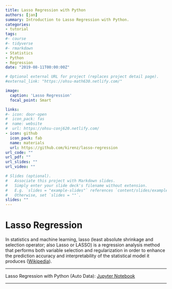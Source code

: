 ```yaml
---
title: Lasso Regression with Python
authors: [jan]
summary: Introduction to Lasso Regression with Python.
categories:
- tutorial
tags:
#- course
#- tidyverse
#- rmarkdown
- Statistics
- Python
- Regression
date: "2019-08-11T00:00:00Z"

# Optional external URL for project (replaces project detail page).
#external_link: "https://ohsu-math630.netlify.com/"

image:
  caption: 'Lasso Regression'
  focal_point: Smart

links:
#- icon: door-open
#  icon_pack: fas
#  name: website
#  url: https://ohsu-conj620.netlify.com/
- icon: github
  icon_pack: fab
  name: materials
  url: https://github.com/kirenz/lasso-regression
url_code: ""
url_pdf: ""
url_slides: ""
url_video: ""

# Slides (optional).
#   Associate this project with Markdown slides.
#   Simply enter your slide deck's filename without extension.
#   E.g. `slides = "example-slides"` references `content/slides/example-slides.md`.
#   Otherwise, set `slides = ""`.
slides: ""
---
```


# Lasso Regression

In statistics and machine learning, lasso (least absolute shrinkage and selection operator; also Lasso or LASSO) is a regression analysis method that performs both variable selection and regularization in order to enhance the prediction accuracy and interpretability of the statistical model it produces ([Wikipedia](https://en.wikipedia.org/wiki/Lasso_(statistics))).

---

Lasso Regression with Python (Auto Data): [Jupyter Notebook](https://github.com/kirenz/lasso-regression/blob/master/python-lasso-regression-auto.ipynb)

---
